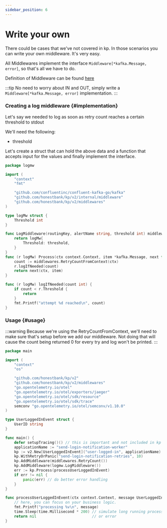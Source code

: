 ```yaml
---
sidebar_position: 6
---
```


# Write your own
There could be cases that we've not covered in kp. In those scenarios you can write your own middleware. It's very easy.

All Middlewares implement the interface `Middleware[*kafka.Message, error]`, so that's all we have to do.

Definition of Middleware can be found [here](https://github.com/honestbank/kp/blob/52ed4f94b682835508513368314962f55d59fd1b/v2/internal/middleware/middleware.go#L19-L21)

:::tip
No need to worry about IN and OUT, simply write a `Middleware[*kafka.Message, error]` implementation.
:::

### Creating a log middleware {#implementation}
Let's say we needed to log as soon as retry count reaches a certain threshold to stdout

We'll need the following:
- threshold

Let's create a struct that can hold the above data and a function that accepts input for the values and finally implement the interface.

```go
package logmw

import (
	"context"
	"fmt"

	"github.com/confluentinc/confluent-kafka-go/kafka"
	"github.com/honestbank/kp/v2/internal/middleware"
	"github.com/honestbank/kp/v2/middlewares"
)

type logMw struct {
	Threshold int
}

func LogMiddleware(routingKey, alertName string, threshold int) middleware.Middleware[*kafka.Message, error] {
	return logMw{
		Threshold: threshold,
	}
}
func (r logMw) Process(ctx context.Context, item *kafka.Message, next func(ctx context.Context, item *kafka.Message) error) error {
	count := middlewares.RetryCountFromContext(ctx)
	r.logIfNeeded(count)
	return next(ctx, item)
}

func (r logMw) logIfNeeded(count int) {
	if count < r.Threshold {
		return
	}
	fmt.Printf("attempt %d reached\n", count)
}
```


### Usage {#usage}

:::warning
Because we're using the RetryCountFromContext, we'll need to make sure that's setup before we add our middleware.
Not doing that will cause the count being returned 0 for every try and log won't be printed.
:::

```go
package main

import (
	"context"
	"os"

	"github.com/honestbank/kp/v2"
	"github.com/honestbank/kp/v2/middlewares"
	"go.opentelemetry.io/otel"
	"go.opentelemetry.io/otel/exporters/jaeger"
	"go.opentelemetry.io/otel/sdk/resource"
	"go.opentelemetry.io/otel/sdk/trace"
	semconv "go.opentelemetry.io/otel/semconv/v1.10.0"
)

type UserLoggedInEvent struct {
	UserID string
}

func main() {
	defer setupTracing()() // this is important and not included in kp by default
	applicationName := "send-login-notification-worker"
	kp := v2.New[UserLoggedInEvent]("user-logged-in", applicationName)
	kp.WithRetryOrPanic("send-login-notification-retries", 10)
	kp.AddMiddleware(middlewares.RetryCount())
	kp.AddMiddleware(logmw.LogMiddleware())
	err := kp.Process(processUserLoggedInEvent)
	if err != nil {
		panic(err) // do better error handling
	}
}

func processUserLoggedInEvent(ctx context.Context, message UserLoggedInEvent) error {
	// here, you can focus on your business logic.
	fmt.Printf("processing %v\n", message)
	time.Sleep(time.Millisecond * 200) // simulate long running process
	return nil                         // or error
}

```
